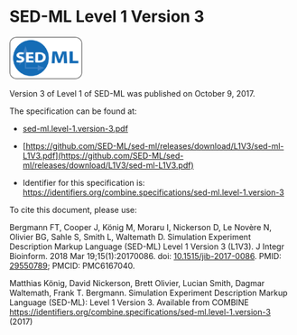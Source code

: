# SED-ML Level 1 Version 3
<img src="./files/sed-ml.png" alt="SED-ML logo" height="75"/>

Version 3 of Level 1 of SED-ML was published on October 9, 2017.

The specification can be found at:

* [sed-ml.level-1.version-3.pdf](./files/sed-ml.level-1.version-3.pdf)
* [https://github.com/SED-ML/sed-ml/releases/download/L1V3/sed-ml-L1V3.pdf](https://github.com/SED-ML/sed-ml/releases/download/L1V3/sed-ml-L1V3.pdf)

* Identifier for this specification is: https://identifiers.org/combine.specifications/sed-ml.level-1.version-3

To cite this document, please use:

Bergmann FT, Cooper J, König M, Moraru I, Nickerson D, Le Novère N, Olivier BG, Sahle S, Smith L, Waltemath D. Simulation Experiment Description Markup Language (SED-ML) Level 1 Version 3 (L1V3). J Integr Bioinform. 2018 Mar 19;15(1):20170086. doi: [10.1515/jib-2017-0086](https://doi.org/10.1515/jib-2017-0086). PMID: [29550789](http://identifier.org/pubmed/29550789); PMCID: PMC6167040.

Matthias König, David Nickerson, Brett Olivier, Lucian Smith, Dagmar Waltemath, Frank T. Bergmann. Simulation Experiment Description Markup Language (SED-ML): Level 1 Version 3. Available from COMBINE <https://identifiers.org/combine.specifications/sed-ml.level-1.version-3> (2017)
